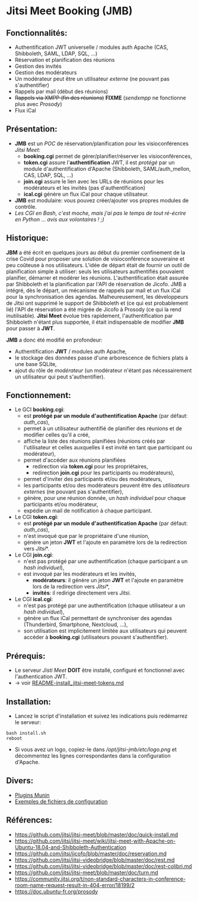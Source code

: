 # Jitsi Meet Booking (JMB)

## Fonctionnalités:

* Authentification JWT universelle / modules auth Apache (CAS, Shibboleth, SAML, LDAP, SQL, ...)
* Réservation et planification des réunions
* Gestion des invités
* Gestion des modérateurs
* Un modérateur peut être un utilisateur *externe* (ne pouvant pas s'authentifier)
* Rappels par mail (début des réunions)
* ~~Rappels via XMPP (fin des réunions)~~ **FIXME** (*sendxmpp* ne fonctionne plus avec *Prosody*)
* Flux iCal

## Présentation:

* **JMB** est un *POC* de réservation/planification pour les visioconférences *Jitsi Meet*:
  * **booking.cgi** permet de gérer/planifier/réserver les visioconférences,
  * **token.cgi** assure l'**authentification** JWT, il est *protégé* par un module d'authentification d'Apache (Shibboleth, SAML/auth_mellon, CAS, LDAP, SQL, ...)
  * **join.cgi** assure le lien avec les URLs de réunions pour les modérateurs et les invités (pas d'authentification)
  * **ical.cgi** génère un flux iCal pour chaque utilisateur.
* **JMB** est modulaire: vous pouvez créer/ajouter vos propres modules de contrôle.
* *Les CGI en Bash, c'est moche, mais j'ai pas le temps de tout ré-écrire en Python ... avis aux volontaires ! ;)*

## Historique:
**JBM** a été écrit en quelques jours au début du premier confinement de la crise Covid pour proposer une solution de visioconférence souveraine et peu coûteuse à nos utilisateurs.
L'idée de départ était de fournir un outil de planification simple à utiliser: seuls les utilisateurs authentifiés pouvaient planifier, démarrer et modérer les réunions.
L'authentification était assurée par Shibboleth et la planification par l'API de réservation de Jicofo.
JMB a intégré, dès le départ, un mécanisme de rappels par mail et un flux iCal pour la synchronisation des agendas.
Malheureusement, les développeurs de Jitsi ont supprimé le support de Shibboleth et (ce qui est probablement lié) l'API de réservation a été migrée de Jicofo à Prosody (ce qui la rend inutilisable).
**Jitsi Meet** évolue très rapidement, l'authentification par Shibboleth n'étant plus supportée, il était indispensable de modifier **JMB** pour passer à **JWT**.

**JMB** a donc été modifié en profondeur:
  * Authentification **JWT** / modules auth Apache,
  * le stockage des données passe d'une arborescence de fichiers plats à une base SQLite,
  * ajout du rôle de *modérateur* (un modérateur n'étant pas nécessairement un utilisateur qui peut s'authentifier).

## Fonctionnement:
  * Le GCI **booking.cgi**:
    * est **protégé par un module d'authentification Apache** (par défaut: *auth_cas*),
    * permet à un utilisateur authentifié de planifier des réunions et de modifier celles qu'il a créé,
    * affiche la liste des réunions planifiées (réunions créés par l'utilisateur et celles auxquelles il est invité en tant que participant ou modérateur),
    * permet d'accéder aux réunions planifiées
      * redirection via **token.cgi** pour les propriétaires,
      * redirection **join.cgi** pour les participants ou modérateurs),
    * permet d'inviter des participants et/ou des modérateurs,
    * les participants et/ou des modérateurs peuvent être des *utilisateurs externes* (ne pouvant pas s'authentifier),
    * génère, pour une réunion donnée, un *hash individuel* pour chaque participants et/ou modérateur,
    * expédie un mail de notification à chaque participant.
  * Le CGI **token.cgi**:
    * est **protégé par un module d'authentification Apache** (par défaut: *auth_cas*),
    * n'est invoqué que par le propriétaire d'une réunion,
    * génère un jeton **JWT** et l'ajoute en paramètre lors de la redirection vers *Jitsi**.
  * Le CGI **join.cgi**:
    * n'est pas protégé par une authentification (chaque participant a un *hash individuel*),
    * est invoqué par les modérateurs et les invités,
      * **modérateurs**: il génère un jeton **JWT** et l'ajoute en paramètre lors de la redirection vers *Jitsi**,
      * **invités**: il redirige directement vers *Jitsi*.
  * Le CGI **ical.cgi**:
    * n'est pas protégé par une authentification (chaque utilisateur a un *hash individuel*),
    * génère un flux iCal permettant de synchroniser des agendas (Thunderbird, Smartphone, Nextcloud, ...),
    * son utilisation est implicitement limitée aux utilisateurs qui peuvent accéder à **booking.cgi** (utilisateurs pouvant s'authentifier).

## Prérequis:

  * Le serveur *Jisti Meet* **DOIT** être installé, configuré et fonctionnel avec l'authentication JWT.
  * -> voir [README-install_jitsi-meet-tokens.md](README-install_jitsi-meet-tokens.md)

## Installation:

* Lancez le script d'installation et suivez les indications puis redémarrez le serveur:

```
bash install.sh
reboot
```

* Si vous avez un logo, copiez-le dans */opt/jitsi-jmb/etc/logo.png* et décommentez les lignes correspondantes dans la configuration d'Apache.

## Divers:

* [Plugins Munin](https://github.com/lspagnol/jitsi-jmb/tree/master/munin)
* [Exemples de fichiers de configuration](https://github.com/lspagnol/jitsi-jmb/tree/master/conf-samples)

## Références:

* https://github.com/jitsi/jitsi-meet/blob/master/doc/quick-install.md
* https://github.com/jitsi/jitsi-meet/wiki/jitsi-meet-with-Apache-on-Ubuntu-18.04-and-Shibboleth-Authentication
* https://github.com/jitsi/jicofo/blob/master/doc/reservation.md
* https://github.com/jitsi/jitsi-videobridge/blob/master/doc/rest.md
* https://github.com/jitsi/jitsi-videobridge/blob/master/doc/rest-colibri.md
* https://github.com/jitsi/jitsi-meet/blob/master/doc/turn.md
* https://community.jitsi.org/t/non-standard-characters-in-conference-room-name-request-result-in-404-error/18199/2
* https://doc.ubuntu-fr.org/prosody

